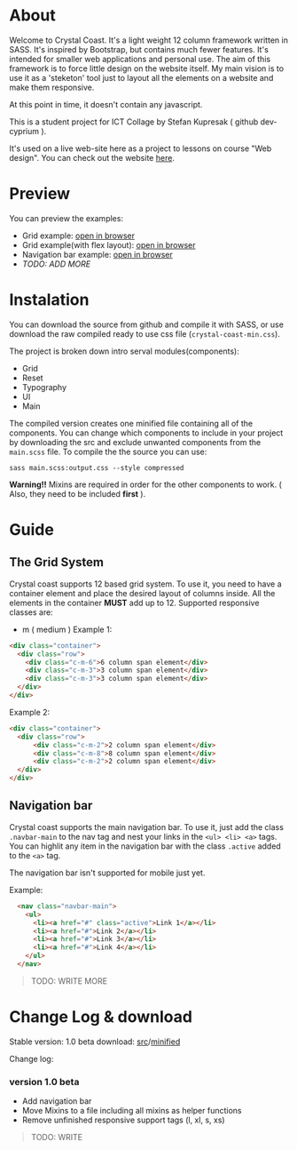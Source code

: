 # About
Welcome to Crystal Coast. It's a light weight 12 column framework written in SASS. It's inspired by Bootstrap, but contains much fewer features. It's intended for smaller web applications and personal use.
The aim of this framework is to force little design on the website itself. My main vision is to use it as a 'steketon' tool just to layout all the elements on a website and make them responsive.

At this point in time, it doesn't contain any javascript.

This is a student project for ICT Collage by Stefan Kupresak ( github dev-cyprium ).

It's used on a live web-site here as a project to lessons on course "Web design". You can check out the website [here](#).


# Preview
You can preview the examples:
  - Grid example: [open in browser](https://htmlpreview.github.io/?https://github.com/dev-cyprium/CrystalCoastFramework/blob/master/example/grid_example.html)
  - Grid example(with flex layout): [open in browser](https://htmlpreview.github.io/?https://github.com/dev-cyprium/CrystalCoastFramework/blob/master/example/grid_example2.html)
  - Navigation bar example: [open in browser](https://htmlpreview.github.io/?https://github.com/dev-cyprium/CrystalCoastFramework/blob/master/example/navigation_example.html)
  - *TODO: ADD MORE*

# Instalation
You can download the source from github and compile it with SASS, or use download the raw compiled
ready to use css file (`crystal-coast-min.css`).

The project is broken down intro serval modules(components):
  - Grid
  - Reset
  - Typography
  - UI
  - Main

 The compiled version creates one minified file containing all of the components.
 You can change which components to include in your project by downloading the src and exclude
 unwanted components from the `main.scss` file.
 To compile the the source you can use:
 ```shell
 sass main.scss:output.css --style compressed
 ```
 **Warning!!** Mixins are required in order for the other components to work. ( Also, they need to be included **first** ).

# Guide
## The Grid System
Crystal coast supports 12 based grid system. To use it, you need to have a container element and place the desired layout of columns inside. All the elements in the container **MUST** add up to 12.
Supported responsive classes are:
  - m ( medium )
Example 1:
```html
<div class="container">
  <div class="row">
    <div class="c-m-6">6 column span element</div>
    <div class="c-m-3">3 column span element</div>
    <div class="c-m-3">3 column span element</div>
  </div>
</div>	
```
Example 2:
```html
<div class="container">
  <div class="row">
      <div class="c-m-2">2 column span element</div>
      <div class="c-m-8">8 column span element</div>
      <div class="c-m-2">2 column span element</div>
  </div>
</div>
```

## Navigation bar
Crystal coast supports the main navigation bar. To use it, just add the class `.navbar-main` to the nav tag and nest your links in the `<ul> <li> <a>` tags. You can highlit any item in the navigation bar with the class `.active` added to the `<a>` tag.

The navigation bar isn't supported for mobile just yet.

Example:
```html
  <nav class="navbar-main">
    <ul>
      <li><a href="#" class="active">Link 1</a></li>
      <li><a href="#">Link 2</a></li>
      <li><a href="#">Link 3</a></li>
      <li><a href="#">Link 4</a></li>
    </ul>
  </nav>
```


> TODO: WRITE MORE

# Change Log & download
Stable version: 1.0 beta download: [src](#)/[minified](#)

Change log:
 
### version 1.0 beta

 - Add navigation bar
 - Move Mixins to a file including all mixins as helper functions
 - Remove unfinished responsive support tags (l, xl, s, xs)

> TODO: WRITE
